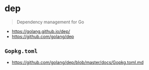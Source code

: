 # dep

> Dependency management for Go

- <https://golang.github.io/dep/>
- <https://github.com/golang/dep>

## `Gopkg.toml`

- <https://github.com/golang/dep/blob/master/docs/Gopkg.toml.md>
